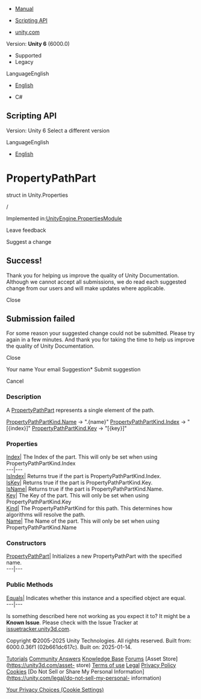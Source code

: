 [ ]()

  * [Manual](../Manual/index.html)
  * [Scripting API](../ScriptReference/index.html)

  * [unity.com](https://unity.com/)

Version: **Unity 6** (6000.0)

  * Supported
  * Legacy

LanguageEnglish

  * [English]()

  * C#

[ ](https://docs.unity3d.com)

## Scripting API

Version: Unity 6 Select a different version

LanguageEnglish

  * [English]()

# PropertyPathPart

struct in Unity.Properties

/

Implemented
in:[UnityEngine.PropertiesModule](UnityEngine.PropertiesModule.html)

Leave feedback

Suggest a change

## Success!

Thank you for helping us improve the quality of Unity Documentation. Although
we cannot accept all submissions, we do read each suggested change from our
users and will make updates where applicable.

Close

## Submission failed

For some reason your suggested change could not be submitted. Please <a>try
again</a> in a few minutes. And thank you for taking the time to help us
improve the quality of Unity Documentation.

Close

Your name Your email Suggestion* Submit suggestion

Cancel

[ ]()

### Description

A [PropertyPathPart](Unity.Properties.PropertyPathPart.html) represents a
single element of the path.

[PropertyPathPartKind.Name](Unity.Properties.PropertyPathPartKind.Name.html)
-> ".{name}"
[PropertyPathPartKind.Index](Unity.Properties.PropertyPathPartKind.Index.html)
-> "[{index}]"
[PropertyPathPartKind.Key](Unity.Properties.PropertyPathPartKind.Key.html) ->
"[{key}]"

### Properties

[Index](Unity.Properties.PropertyPathPart.Index.html)|  The Index of the part.
This will only be set when using PropertyPathPartKind.Index  
---|---  
[IsIndex](Unity.Properties.PropertyPathPart.IsIndex.html)|  Returns true if
the part is PropertyPathPartKind.Index.  
[IsKey](Unity.Properties.PropertyPathPart.IsKey.html)|  Returns true if the
part is PropertyPathPartKind.Key.  
[IsName](Unity.Properties.PropertyPathPart.IsName.html)|  Returns true if the
part is PropertyPathPartKind.Name.  
[Key](Unity.Properties.PropertyPathPart.Key.html)|  The Key of the part. This
will only be set when using PropertyPathPartKind.Key  
[Kind](Unity.Properties.PropertyPathPart.Kind.html)|  The PropertyPathPartKind
for this path. This determines how algorithms will resolve the path.  
[Name](Unity.Properties.PropertyPathPart.Name.html)|  The Name of the part.
This will only be set when using PropertyPathPartKind.Name  
  
### Constructors

[PropertyPathPart](Unity.Properties.PropertyPathPart-ctor.html)|  Initializes
a new PropertyPathPart with the specified name.  
---|---  
  
### Public Methods

[Equals](Unity.Properties.PropertyPathPart.Equals.html)|  Indicates whether
this instance and a specified object are equal.  
---|---  
  
Is something described here not working as you expect it to? It might be a
**Known Issue**. Please check with the Issue Tracker at
[issuetracker.unity3d.com](https://issuetracker.unity3d.com).

Copyright ©2005-2025 Unity Technologies. All rights reserved. Built from:
6000.0.36f1 (02b661dc617c). Built on: 2025-01-14.

[Tutorials](https://unity3d.com/learn) [Community
Answers](https://answers.unity3d.com) [Knowledge
Base](https://support.unity3d.com/hc/en-us)
[Forums](https://forum.unity3d.com) [Asset Store](https://unity3d.com/asset-
store) [Terms of use](https://docs.unity3d.com/Manual/TermsOfUse.html)
[Legal](https://unity.com/legal) [Privacy
Policy](https://unity.com/legal/privacy-policy)
[Cookies](https://unity.com/legal/cookie-policy) [Do Not Sell or Share My
Personal Information](https://unity.com/legal/do-not-sell-my-personal-
information)

[Your Privacy Choices (Cookie Settings)](javascript:void\(0\);)

